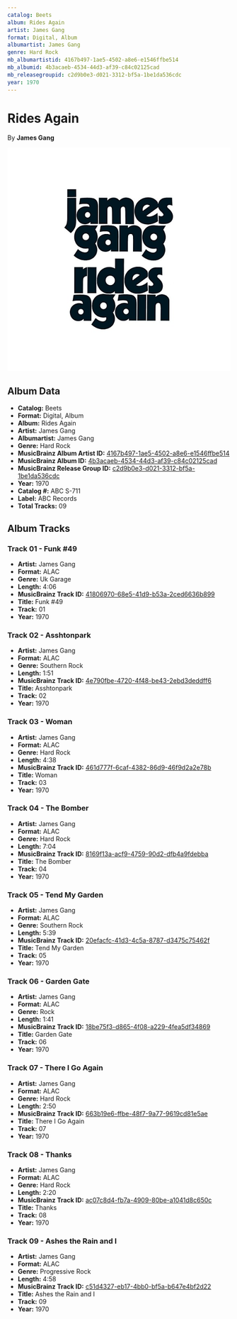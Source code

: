 ```yaml
---
catalog: Beets
album: Rides Again
artist: James Gang
format: Digital, Album
albumartist: James Gang
genre: Hard Rock
mb_albumartistid: 4167b497-1ae5-4502-a8e6-e1546ffbe514
mb_albumid: 4b3acaeb-4534-44d3-af39-c84c02125cad
mb_releasegroupid: c2d9b0e3-d021-3312-bf5a-1be1da536cdc
year: 1970
---
```


# Rides Again

By **James Gang**

![](../../assets/beetscovers/James_Gang-Rides_Again.jpg)

## Album Data

- **Catalog:** Beets
- **Format:** Digital, Album
- **Album:** Rides Again
- **Artist:** James Gang
- **Albumartist:** James Gang
- **Genre:** Hard Rock
- **MusicBrainz Album Artist ID:** [4167b497-1ae5-4502-a8e6-e1546ffbe514](https://musicbrainz.org/artist/4167b497-1ae5-4502-a8e6-e1546ffbe514)
- **MusicBrainz Album ID:** [4b3acaeb-4534-44d3-af39-c84c02125cad](https://musicbrainz.org/release/4b3acaeb-4534-44d3-af39-c84c02125cad)
- **MusicBrainz Release Group ID:** [c2d9b0e3-d021-3312-bf5a-1be1da536cdc](https://musicbrainz.org/release-group/c2d9b0e3-d021-3312-bf5a-1be1da536cdc)
- **Year:** 1970
- **Catalog #:** ABC S-711
- **Label:** ABC Records
- **Total Tracks:** 09

## Album Tracks

### Track 01 - Funk #49

- **Artist:** James Gang
- **Format:** ALAC
- **Genre:** Uk Garage
- **Length:** 4:06
- **MusicBrainz Track ID:** [41806970-68e5-41d9-b53a-2ced6636b899](https://musicbrainz.org/recording/41806970-68e5-41d9-b53a-2ced6636b899)
- **Title:** Funk #49
- **Track:** 01
- **Year:** 1970

### Track 02 - Asshtonpark

- **Artist:** James Gang
- **Format:** ALAC
- **Genre:** Southern Rock
- **Length:** 1:51
- **MusicBrainz Track ID:** [4e790fbe-4720-4f48-be43-2ebd3deddff6](https://musicbrainz.org/recording/4e790fbe-4720-4f48-be43-2ebd3deddff6)
- **Title:** Asshtonpark
- **Track:** 02
- **Year:** 1970

### Track 03 - Woman

- **Artist:** James Gang
- **Format:** ALAC
- **Genre:** Hard Rock
- **Length:** 4:38
- **MusicBrainz Track ID:** [461d777f-6caf-4382-86d9-46f9d2a2e78b](https://musicbrainz.org/recording/461d777f-6caf-4382-86d9-46f9d2a2e78b)
- **Title:** Woman
- **Track:** 03
- **Year:** 1970

### Track 04 - The Bomber

- **Artist:** James Gang
- **Format:** ALAC
- **Genre:** Hard Rock
- **Length:** 7:04
- **MusicBrainz Track ID:** [8169f13a-acf9-4759-90d2-dfb4a9fdebba](https://musicbrainz.org/recording/8169f13a-acf9-4759-90d2-dfb4a9fdebba)
- **Title:** The Bomber
- **Track:** 04
- **Year:** 1970

### Track 05 - Tend My Garden

- **Artist:** James Gang
- **Format:** ALAC
- **Genre:** Southern Rock
- **Length:** 5:39
- **MusicBrainz Track ID:** [20efacfc-41d3-4c5a-8787-d3475c75462f](https://musicbrainz.org/recording/20efacfc-41d3-4c5a-8787-d3475c75462f)
- **Title:** Tend My Garden
- **Track:** 05
- **Year:** 1970

### Track 06 - Garden Gate

- **Artist:** James Gang
- **Format:** ALAC
- **Genre:** Rock
- **Length:** 1:41
- **MusicBrainz Track ID:** [18be75f3-d865-4f08-a229-4fea5df34869](https://musicbrainz.org/recording/18be75f3-d865-4f08-a229-4fea5df34869)
- **Title:** Garden Gate
- **Track:** 06
- **Year:** 1970

### Track 07 - There I Go Again

- **Artist:** James Gang
- **Format:** ALAC
- **Genre:** Hard Rock
- **Length:** 2:50
- **MusicBrainz Track ID:** [663b19e6-ffbe-48f7-9a77-9619cd81e5ae](https://musicbrainz.org/recording/663b19e6-ffbe-48f7-9a77-9619cd81e5ae)
- **Title:** There I Go Again
- **Track:** 07
- **Year:** 1970

### Track 08 - Thanks

- **Artist:** James Gang
- **Format:** ALAC
- **Genre:** Hard Rock
- **Length:** 2:20
- **MusicBrainz Track ID:** [ac07c8d4-fb7a-4909-80be-a1041d8c650c](https://musicbrainz.org/recording/ac07c8d4-fb7a-4909-80be-a1041d8c650c)
- **Title:** Thanks
- **Track:** 08
- **Year:** 1970

### Track 09 - Ashes the Rain and I

- **Artist:** James Gang
- **Format:** ALAC
- **Genre:** Progressive Rock
- **Length:** 4:58
- **MusicBrainz Track ID:** [c51d4327-eb17-4bb0-bf5a-b647e4bf2d22](https://musicbrainz.org/recording/c51d4327-eb17-4bb0-bf5a-b647e4bf2d22)
- **Title:** Ashes the Rain and I
- **Track:** 09
- **Year:** 1970

